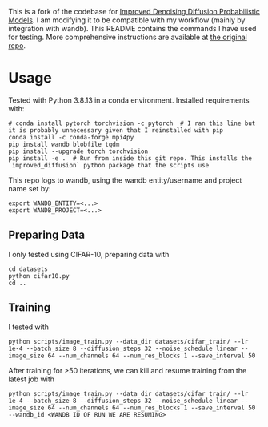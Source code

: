 This is a fork of the codebase for [Improved Denoising Diffusion Probabilistic Models](https://arxiv.org/abs/2102.09672). I am modifying it to be compatible with my workflow (mainly by integration with wandb). This README contains the commands I have used for testing. More comprehensive instructions are available at [the original repo](https://github.com/openai/improved-diffusion).

# Usage

Tested with Python 3.8.13 in a conda environment. Installed requirements with:
```
# conda install pytorch torchvision -c pytorch  # I ran this line but it is probably unnecessary given that I reinstalled with pip
conda install -c conda-forge mpi4py
pip install wandb blobfile tqdm
pip install --upgrade torch torchvision
pip install -e .  # Run from inside this git repo. This installs the `improved_diffusion` python package that the scripts use
```

This repo logs to wandb, using the wandb entity/username and project name set by:
```
export WANDB_ENTITY=<...>
export WANDB_PROJECT=<...>
```

## Preparing Data
I only tested using CIFAR-10, preparing data with
```
cd datasets
python cifar10.py
cd ..
```

## Training
I tested with
```
python scripts/image_train.py --data_dir datasets/cifar_train/ --lr 1e-4 --batch_size 8 --diffusion_steps 32 --noise_schedule linear --image_size 64 --num_channels 64 --num_res_blocks 1 --save_interval 50
```
After training for >50 iterations, we can kill and resume training from the latest job with
```
python scripts/image_train.py --data_dir datasets/cifar_train/ --lr 1e-4 --batch_size 8 --diffusion_steps 32 --noise_schedule linear --image_size 64 --num_channels 64 --num_res_blocks 1 --save_interval 50 --wandb_id <WANDB ID OF RUN WE ARE RESUMING>
```
